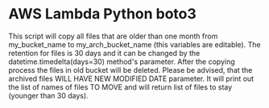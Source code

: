 # AWS Lambda Python boto3

This script will copy all files that are older than one month from my_bucket_name to my_arch_bucket_name (this variables 
are editable). 
The retention for files is 30 days and it can be changed by the datetime.timedelta(days=30) method's parameter.
After the copying process the files in old bucket will be deleted. 
Please be advised, that the archived files WILL HAVE NEW MODIFIED DATE parameter. 
It will print out the list of names of files TO MOVE and will return list of files to stay (younger than 30 days).
